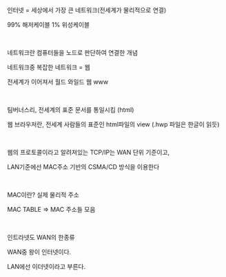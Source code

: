 인터넷 = 세상에서 가장 큰 네트워크(전세계가 물리적으로 연결)

99% 해저케이블 1% 위성케이블

<br>

네트워크란 컴퓨터들을 노드로 판단하여 연결한 개념

네트워크중 복잡한 네트워크 = 웹

전세계가 이어져서 월드 와일드 웹 www

<br>

팀버너스리, 전세계의 표준 문서를 통일시킴 (html)

웹 브라우저란, 전세계 사람들의 표준인 html파일의 view (.hwp 파일은 한글이 읽듯)

<br>

웹의 프로토콜이라고 알려져있는 TCP/IP는 WAN 단위 기준이고,

LAN기준에선 MAC주소 기반의 CSMA/CD 방식을 이용한다

<br>

MAC이란? 실제 물리적 주소

MAC TABLE => MAC 주소들 모음

<br>

인트라넷도 WAN의 한종류

WAN중 왕이 인터넷이다.

LAN에선 이더넷이라고 부른다.

